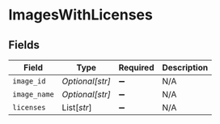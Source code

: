 # ImagesWithLicenses


## Fields

| Field              | Type               | Required           | Description        |
| ------------------ | ------------------ | ------------------ | ------------------ |
| `image_id`         | *Optional[str]*    | :heavy_minus_sign: | N/A                |
| `image_name`       | *Optional[str]*    | :heavy_minus_sign: | N/A                |
| `licenses`         | List[*str*]        | :heavy_minus_sign: | N/A                |